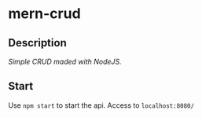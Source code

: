 # mern-crud

## Description

_Simple CRUD maded with NodeJS._

## Start

Use `npm start` to start the api.
Access to `localhost:8080/`
